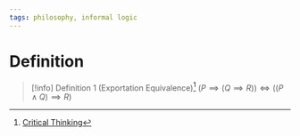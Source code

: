 ```yaml
---
tags: philosophy, informal logic
---
```


# Definition

> [!info] Definition 1 (Exportation Equivalence)[^1]
> $(P \implies (Q \implies R)) \iff ((P \land Q) \implies R)$

[^1]: [Critical Thinking](zotero://open-pdf/library/items/UD4ABYRU?page=671)